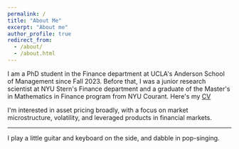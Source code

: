 ```yaml
---
permalink: /
title: "About Me"
excerpt: "About me"
author_profile: true
redirect_from: 
  - /about/
  - /about.html
---
```


I am a PhD student in the Finance department at UCLA's Anderson School of Management since Fall 2023. Before that, I was a junior research scientist at NYU Stern's Finance department and a graduate of the Master's in Mathematics in Finance program from NYU Courant. Here's my [CV](https://www.dropbox.com/s/6f7lwrafb5z7gg3/CV_Nov2022_public.pdf?dl=0)

I'm interested in asset pricing broadly, with a focus on market microstructure, volatility, and leveraged products in financial markets.

-------
I play a little guitar and keyboard on the side, and dabble in pop-singing.  

